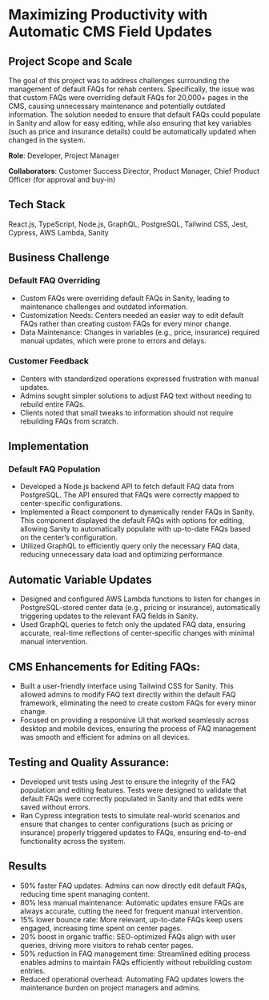 # Maximizing Productivity with Automatic CMS Field Updates

## Project Scope and Scale
The goal of this project was to address challenges surrounding the management of default FAQs for rehab centers. Specifically, the issue was that custom FAQs were overriding default FAQs for 20,000+ pages in the CMS, causing unnecessary maintenance and potentially outdated information. The solution needed to ensure that default FAQs could populate in Sanity and allow for easy editing, while also ensuring that key variables (such as price and insurance details) could be automatically updated when changed in the system.

<b>Role</b>: Developer, Project Manager

<b>Collaborators</b>: Customer Success Director, Product Manager, Chief Product Officer (for approval and buy-in)

## Tech Stack
React.js, TypeScript, Node.js, GraphQL, PostgreSQL, Tailwind CSS, Jest, Cypress, AWS Lambda, Sanity

## Business Challenge

### Default FAQ Overriding
- Custom FAQs were overriding default FAQs in Sanity, leading to maintenance challenges and outdated information.
- Customization Needs: Centers needed an easier way to edit default FAQs rather than creating custom FAQs for every minor change.
- Data Maintenance: Changes in variables (e.g., price, insurance) required manual updates, which were prone to errors and delays.

### Customer Feedback
- Centers with standardized operations expressed frustration with manual updates.
- Admins sought simpler solutions to adjust FAQ text without needing to rebuild entire FAQs.
- Clients noted that small tweaks to information should not require rebuilding FAQs from scratch.

## Implementation

### Default FAQ Population
- Developed a Node.js backend API to fetch default FAQ data from PostgreSQL. The API ensured that FAQs were correctly mapped to center-specific configurations.
- Implemented a React component to dynamically render FAQs in Sanity. This component displayed the default FAQs with options for editing, allowing Sanity to automatically populate with up-to-date FAQs based on the center’s configuration.
- Utilized GraphQL to efficiently query only the necessary FAQ data, reducing unnecessary data load and optimizing performance.

## Automatic Variable Updates
- Designed and configured AWS Lambda functions to listen for changes in PostgreSQL-stored center data (e.g., pricing or insurance), automatically triggering updates to the relevant FAQ fields in Sanity.
- Used GraphQL queries to fetch only the updated FAQ data, ensuring accurate, real-time reflections of center-specific changes with minimal manual intervention.

## CMS Enhancements for Editing FAQs:

- Built a user-friendly interface using Tailwind CSS for Sanity. This allowed admins to modify FAQ text directly within the default FAQ framework, eliminating the need to create custom FAQs for every minor change.
- Focused on providing a responsive UI that worked seamlessly across desktop and mobile devices, ensuring the process of FAQ management was smooth and efficient for admins on all devices.

## Testing and Quality Assurance:

- Developed unit tests using Jest to ensure the integrity of the FAQ population and editing features. Tests were designed to validate that default FAQs were correctly populated in Sanity and that edits were saved without errors.
- Ran Cypress integration tests to simulate real-world scenarios and ensure that changes to center configurations (such as pricing or insurance) properly triggered updates to FAQs, ensuring end-to-end functionality across the system.

## Results
- 50% faster FAQ updates: Admins can now directly edit default FAQs, reducing time spent managing content.
- 80% less manual maintenance: Automatic updates ensure FAQs are always accurate, cutting the need for frequent manual intervention.
- 15% lower bounce rate: More relevant, up-to-date FAQs keep users engaged, increasing time spent on center pages.
- 20% boost in organic traffic: SEO-optimized FAQs align with user queries, driving more visitors to rehab center pages.
- 50% reduction in FAQ management time: Streamlined editing process enables admins to maintain FAQs efficiently without rebuilding custom entries.
- Reduced operational overhead: Automating FAQ updates lowers the maintenance burden on project managers and admins.
